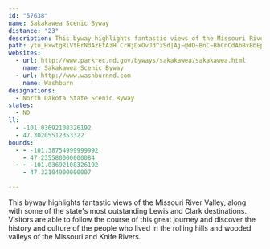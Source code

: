 ```yaml
---
id: "57638"
name: Sakakawea Scenic Byway
distance: "23"
description: This byway highlights fantastic views of the Missouri River Valley, along with some of the state's most outstanding Lewis and Clark destinations.
path: ytu_HxwtgRlVtErNdAzEtAzH`CrHjDxOvJd^zSd|Aj~@dD~BnC~BbCnCdAbBxBbEpB~EhAhEhBxKb@lFNlFJzNE~FHjzBDbWCx_AF~L?v{CDrHNxGr@dJz@vGhA`Gb@`BdClIxqAjqDrDfKhAtDdCnKzIbb@dHr]jKxe@bCfG~AtEbFrQ~@zD|BfMl@lEx@|JrLlvBXxIHnGKfLo@jQsArPmCtR{Jzm@mHre@o@fEcAfJUxDa@pMG`T@xd@ElsCUnHY~De@`Eq@rDy@lDeAjDeAtCwBlE_BxB_ClCwBpBwD`C}CpAoA`@_Dj@yPbC{Fn@yGLam@D}ADcD`@aFfBiDpBcBlAoDzDqAjBeB~C}CbHaJfUaaAvdC}CtIyCnJ_e@rgBwA~Fy@pEu@bFcAxI}HdaAqAhLoAnH{L~l@_AlE_BrGcBbF_ApCyOv`@}DsCoAm@wAc@}Cm@oFCs@Yu@aAyAgFy@eBY[i@Wo@KkY~Cse@DyDVuLB}X?
websites:
  - url: http://www.parkrec.nd.gov/byways/sakakawea/sakakawea.html
    name: Sakakawea Scenic Byway
  - url: http://www.washburnnd.com
    name: Washburn
designations:
  - North Dakota State Scenic Byway
states:
  - ND
ll:
  - -101.03692108326192
  - 47.30205512353322
bounds:
  - - -101.38754999999992
    - 47.235580000000084
  - - -101.03692108326192
    - 47.32104900000007

---
```


This byway highlights fantastic views of the Missouri River Valley, along with some of the state's most outstanding Lewis and Clark destinations.  Visitors are able to follow the course of this great journey and discover the history and culture of the people who lived in the rolling hills and wooded valleys of the Missouri and Knife Rivers.
